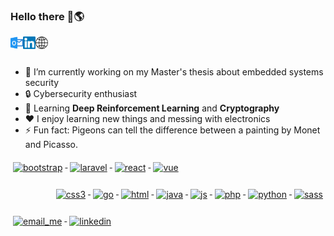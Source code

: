 ### Hello there 👋🌎

<a href="mailto:luisjrsm@hotmail.com">
  <img align="left" alt="Luis email" width="20px" src="https://raw.githubusercontent.com/FallenFoil/FallenFoil/master/assets/hotmail.svg" />
</a>
<a href="https://www.linkedin.com/in/lu%C3%ADs-macedo-29315218b/">
  <img align="left" alt="Luis LinkedIn" width="20px" src="https://raw.githubusercontent.com/FallenFoil/FallenFoil/master/assets/linkedin.svg" />
</a>
<a href="https://fallenfoil.github.io/">
  <img align="left" alt="Luis Website" width="20px" src="https://raw.githubusercontent.com/FallenFoil/FallenFoil/master/assets/website.svg" />
</a>

<br />
<br />

- 🔭 I’m currently working on my Master's thesis about embedded systems security
- 🔒 Cybersecurity enthusiast
- 🌱 Learning **Deep Reinforcement Learning** and **Cryptography**
- ❤️ I enjoy learning new things and messing with electronics
- ⚡ Fun fact: Pigeons can tell the difference between a painting by Monet and Picasso.

<p align="left">
   <a href="#">
    <img src="svg/dev/frameworks/bootstrap.svg" alt="bootstrap" style="vertical-align:top; margin:6px 4px">
  </a>
  <a href="#">
    <img src="svg/dev/frameworks/laravel.svg" alt="laravel" style="vertical-align:top; margin:6px 4px">
  </a>
  <a href="#">
    <img src="svg/dev/frameworks/react.svg" alt="react" style="vertical-align:top; margin:6px 4px">
  </a>
  <a href="#">
    <img src="svg/dev/frameworks/vue.svg" alt="vue" style="vertical-align:top; margin:6px 4px">
  </a>
</p>

<p align="right"><a href="#">
    <img src="svg/dev/languages/css3.svg" alt="css3" style="vertical-align:top; margin:6px 4px">
  </a>
  <a href="#">
    <img src="svg/dev/languages/go.svg" alt="go" style="vertical-align:top; margin:6px 4px">
  </a>  


  <a href="#">
    <img src="svg/dev/languages/html.svg" alt="html" style="vertical-align:top; margin:6px 4px">
  </a>  

  <a href="#">
    <img src="svg/dev/languages/java.svg" alt="java" style="vertical-align:top; margin:6px 4px">
  </a>  

  <a href="#">
    <img src="svg/dev/languages/js.svg" alt="js" style="vertical-align:top; margin:6px 4px">
  </a>  

  <a href="#">
    <img src="svg/dev/languages/php.svg" alt="php" style="vertical-align:top; margin:6px 4px">
  </a>  

  <a href="#">
    <img src="svg/dev/languages/python.svg" alt="python" style="vertical-align:top; margin:6px 4px">
  </a>

  <a href="#">
    <img src="svg/dev/languages/sass.svg" alt="sass" style="vertical-align:top; margin:6px 4px">
  </a>

</p>

<p align="left">
  <a href="#">
    <img src="svg/social/email_me.svg" alt="email_me" style="vertical-align:top; margin:6px 4px">
  </a>

  <a href="#">
    <img src="svg/social/linkedin.svg" alt="linkedin" style="vertical-align:top; margin:6px 4px">
  </a>
</p>

